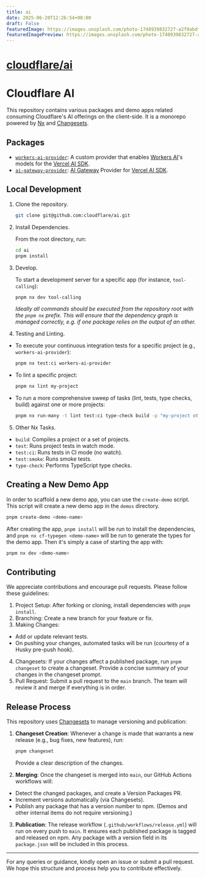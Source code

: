 ```yaml
---
title: ai
date: 2025-06-20T12:26:54+08:00
draft: False
featuredImage: https://images.unsplash.com/photo-1748939832727-a2f0abdff540?ixid=M3w0NjAwMjJ8MHwxfHJhbmRvbXx8fHx8fHx8fDE3NTAzOTM1NjJ8&ixlib=rb-4.1.0
featuredImagePreview: https://images.unsplash.com/photo-1748939832727-a2f0abdff540?ixid=M3w0NjAwMjJ8MHwxfHJhbmRvbXx8fHx8fHx8fDE3NTAzOTM1NjJ8&ixlib=rb-4.1.0
---
```


# [cloudflare/ai](https://github.com/cloudflare/ai)

# Cloudflare AI

This repository contains various packages and demo apps related consuming Cloudflare's AI offerings on the client-side. It is a monorepo powered by [Nx](https://nx.dev/) and [Changesets](https://github.com/changesets/changesets).

## Packages

- [`workers-ai-provider`](./packages/workers-ai-provider/README.md): A custom provider that enables [Workers AI](https://ai.cloudflare.com/)'s models for the [Vercel AI SDK](https://sdk.vercel.ai/).
- [`ai-gateway-provider`](./packages/ai-gateway-provider/README.md): [AI Gateway](https://developers.cloudflare.com/ai-gateway/) Provider for [Vercel AI SDK](https://sdk.vercel.ai/).

## Local Development

1. Clone the repository.

   ```bash
   git clone git@github.com:cloudflare/ai.git
    ```
   
2. Install Dependencies.

   From the root directory, run:

   ```bash
   cd ai
   pnpm install
   ```

3. Develop.

   To start a development server for a specific app (for instance, `tool-calling`):

   ```bash
   pnpm nx dev tool-calling
   ```

   *Ideally all commands should be executed from the repository root with the `pnpm nx` prefix. This will ensure that the dependency graph is managed correctly, e.g. if one package relies on the output of an other.*

4. Testing and Linting.

  - To execute your continuous integration tests for a specific project (e.g., `workers-ai-provider`):

    ```bash
    pnpm nx test:ci workers-ai-provider
    ```

  - To lint a specific project:

    ```bash
    pnpm nx lint my-project
    ```

  - To run a more comprehensive sweep of tasks (lint, tests, type checks, build) against one or more projects:

    ```bash
    pnpm nx run-many -t lint test:ci type-check build -p "my-project other-project"
    ```

5. Other Nx Tasks.

  - `build`: Compiles a project or a set of projects.
  - `test`: Runs project tests in watch mode.
  - `test:ci`: Runs tests in CI mode (no watch).
  - `test:smoke`: Runs smoke tests.
  - `type-check`: Performs TypeScript type checks.

## Creating a New Demo App

In order to scaffold a new demo app, you can use the `create-demo` script. This script will create a new demo app in the `demos` directory.

```bash
pnpm create-demo <demo-name>
```

After creating the app, `pnpm install` will be run to install the dependencies, and `pnpm nx cf-typegen <demo-name>` will be run to generate the types for the demo app. Then it's simply a case of starting the app with:

```bash
pnpm nx dev <demo-name>
```

## Contributing

We appreciate contributions and encourage pull requests. Please follow these guidelines:

1. Project Setup: After forking or cloning, install dependencies with `pnpm install`.
2. Branching: Create a new branch for your feature or fix.
3. Making Changes:
  - Add or update relevant tests.
  - On pushing your changes, automated tasks will be run (courtesy of a Husky pre-push hook).
4. Changesets: If your changes affect a published package, run `pnpm changeset` to create a changeset. Provide a concise summary of your changes in the changeset prompt.
5. Pull Request: Submit a pull request to the `main` branch. The team will review it and merge if everything is in order.

## Release Process

This repository uses [Changesets](https://github.com/changesets/changesets) to manage versioning and publication:

1. **Changeset Creation**: Whenever a change is made that warrants a new release (e.g., bug fixes, new features), run:

   ```bash
   pnpm changeset
   ```

   Provide a clear description of the changes.

2. **Merging**: Once the changeset is merged into `main`, our GitHub Actions workflows will:
  - Detect the changed packages, and create a Version Packages PR.
  - Increment versions automatically (via Changesets).
  - Publish any package that has a version number to npm. (Demos and other internal items do not require versioning.)

3. **Publication**: The release workflow (`.github/workflows/release.yml`) will run on every push to `main`. It ensures each published package is tagged and released on npm. Any package with a version field in its `package.json` will be included in this process.

---

For any queries or guidance, kindly open an issue or submit a pull request. We hope this structure and process help you to contribute effectively.

